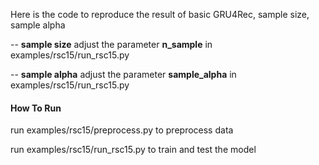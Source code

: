 Here is the code to reproduce the result of basic GRU4Rec, sample size, sample alpha

-- **sample size** adjust the parameter **n_sample** in examples/rsc15/run_rsc15.py

-- **sample alpha** adjust the parameter **sample_alpha** in examples/rsc15/run_rsc15.py

#### How To Run
run examples/rsc15/preprocess.py to preprocess data

run examples/rsc15/run_rsc15.py to train and test the model
